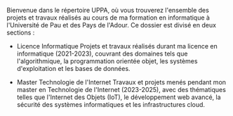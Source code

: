 Bienvenue dans le répertoire UPPA, où vous trouverez l'ensemble des projets et travaux réalisés au cours de ma formation en informatique à l'Université de Pau et des Pays de l'Adour. Ce dossier est divisé en deux sections :

 - Licence Informatique
    Projets et travaux réalisés durant ma licence en informatique (2021-2023), couvrant des domaines tels que l'algorithmique, la programmation orientée objet, les systèmes d'exploitation et les bases de données.
   
 - Master Technologie de l'Internet
    Travaux et projets menés pendant mon master en Technologie de l'Internet (2023-2025), avec des thématiques telles que l'Internet des Objets (IoT), le développement web avancé, la sécurité des systèmes informatiques et les infrastructures cloud.

